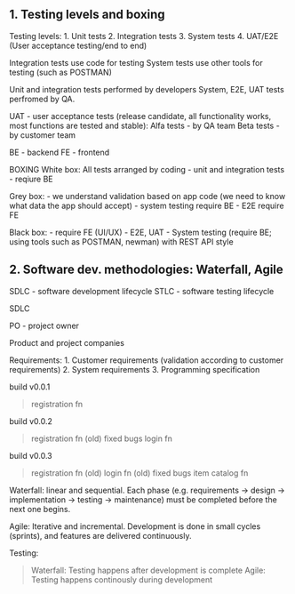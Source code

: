 ## 1. Testing levels and boxing

Testing levels:
    1. Unit tests 
    2. Integration tests 
    3. System tests
    4. UAT/E2E (User acceptance testing/end to end)

Integration tests use code for testing
System tests use other tools for testing (such as POSTMAN)

Unit and integration tests performed by developers
System, E2E, UAT tests perfromed by QA.

UAT - user acceptance tests (release candidate, all functionality works, most functions are tested and stable):
Alfa tests - by QA team 
Beta tests - by customer team

BE - backend 
FE - frontend

BOXING
White box: 
    All tests arranged by coding
        - unit and integration tests
        - reqiure BE 

Grey box: 
    - we understand validation based on app code (we need to know what data the app should accept)
    - system testing require BE
    - E2E require FE

Black box:
    - require FE (UI/UX)
    - E2E, UAT 
    - System testing (require BE; using tools such as POSTMAN, newman) with REST API style


## 2. Software dev. methodologies: Waterfall, Agile

SDLC - software development lifecycle
STLC - software testing lifecycle

SDLC 

PO - project owner 

Product and project companies

Requirements:
    1. Customer requirements (validation according to customer requirements)
    2. System requirements 
    3. Programming specification

build v0.0.1 
 > registration fn

 build v0.0.2 
 > registration fn (old)
 > fixed bugs
 > login fn

 build v0.0.3
 > registration fn (old)
 > login fn (old)
 > fixed bugs
 > item catalog fn

Waterfall: linear and sequential. Each phase (e.g. requirements -> design -> implementation -> testing -> maintenance) must be completed before the next one begins.

Agile: Iterative and incremental. Development is done in small cycles (sprints), and features are delivered continuously.

Testing: 
> Waterfall: Testing happens after development is complete 
> Agile: Testing happens continously during development
